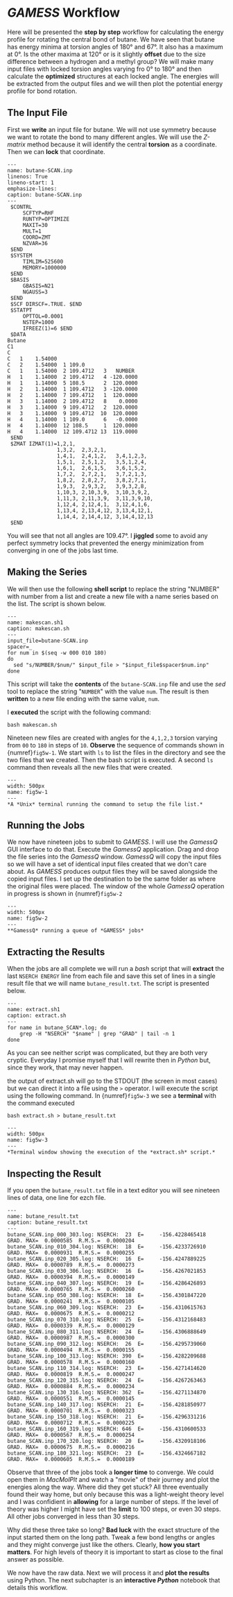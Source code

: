 # *GAMESS* Workflow

Here will be presented the **step by step** workflow for calculating the energy profile for rotating the central bond of butane. We have seen that butane has energy minima at torsion angles of 180&deg; and 67&deg;. It also has a maximum at 0&deg;. Is the other maxima at 120&deg; or is it slightly **offset** due to the size difference between a hydrogen and a methyl group? We will make many input files with locked torsion angles varying fro 0&deg; to 180&deg; and then calculate the **optimized** structures at each locked angle. The energies will be extracted from the output files and we will then plot the potential energy profile for bond rotation.

## The Input File

First we **write** an input file for butane. We will not use symmetry because we want to rotate the bond to many different angles. We will use the *Z-matrix* method because it will identify the central **torsion** as a coordinate. Then we can **lock** that coordinate.

```{code-block}
---
name: butane-SCAN.inp
linenos: True
lineno-start: 1
emphasize-lines: 
caption: butane-SCAN.inp
---
 $CONTRL 
     SCFTYP=RHF 
     RUNTYP=OPTIMIZE 
     MAXIT=30 
     MULT=1 
     COORD=ZMT 
     NZVAR=36 
 $END
 $SYSTEM 
     TIMLIM=525600 
     MEMORY=1000000 
 $END
 $BASIS 
     GBASIS=N21 
     NGAUSS=3 
 $END
 $SCF DIRSCF=.TRUE. $END
 $STATPT 
     OPTTOL=0.0001 
     NSTEP=1000 
     IFREEZ(1)=6 $END
 $DATA 
Butane
C1
C
C   1    1.54000
C   2    1.54000  1 109.0
C   1    1.54000  2 109.4712   3   NUMBER
H   1    1.14000  2 109.4712   4 -120.0000
H   1    1.14000  5 108.5      2  120.0000
H   2    1.14000  1 109.4712   3 -120.0000
H   2    1.14000  7 109.4712   1  120.0000
H   3    1.14000  2 109.4712   8    0.0000
H   3    1.14000  9 109.4712   2  120.0000
H   3    1.14000  9 109.4712  10  120.0000
H   4    1.14000  1 109.0      6   -0.0000
H   4    1.14000  12 108.5     1  120.0000
H   4    1.14000  12 109.4712 13  119.0000
 $END
 $ZMAT IZMAT(1)=1,2,1, 
                1,3,2,  2,3,2,1, 
                1,4,1,  2,4,1,2,   3,4,1,2,3, 
                1,5,1,  2,5,1,2,   3,5,1,2,4, 
                1,6,1,  2,6,1,5,   3,6,1,5,2, 
                1,7,2,  2,7,2,1,   3,7,2,1,3, 
                1,8,2,  2,8,2,7,   3,8,2,7,1, 
                1,9,3,  2,9,3,2,   3,9,3,2,8, 
                1,10,3, 2,10,3,9,  3,10,3,9,2, 
                1,11,3, 2,11,3,9,  3,11,3,9,10, 
                1,12,4, 2,12,4,1,  3,12,4,1,6, 
                1,13,4, 2,13,4,12, 3,13,4,12,1, 
                1,14,4, 2,14,4,12, 3,14,4,12,13 
 $END
```

You will see that not all angles are 109.47&deg;. I **jiggled** some to avoid any perfect symmetry locks that prevented the energy minimization from converging in one of the jobs last time.

## Making the Series

We will then use the following **shell script** to replace the string "NUMBER" with number from a list and create a new file with a name series based on the list. The script is shown below.

```{code-block} bash
---
name: makescan.sh1
caption: makescan.sh
---
input_file=butane-SCAN.inp
spacer=_
for num in $(seq -w 000 010 180)
do
  sed "s/NUMBER/$num/" $input_file > "$input_file$spacer$num.inp"
done
```

This script will take the **contents** of the `butane-SCAN.inp` file and use the *sed* tool to replace the string "`NUMBER`" with the value `num`. The result is then **written** to a new file ending with the same value, `num`.

I **executed** the script with the following command: 

```shell
bash makescan.sh
```

Nineteen new files are created with angles for the `4,1,2,3` torsion varying from `00` to `180` in steps of `10`. **Observe** the sequence of commands shown in {numref}`fig5w-1`. We start with `ls` to list the files in the directory and see the two files that we created. Then the bash script is executed. A second `ls` command then reveals all the new files that were created.

```{figure} images/workflow1.png
---
width: 500px
name: fig5w-1
---
*A *Unix* terminal running the command to setup the file list.*
```

## Running the Jobs

We now have nineteen jobs to submit to *GAMESS*. I will use the *GamessQ* GUI interface to do that. Execute the *GamessQ* application. Drag and drop the file series into the *GamessQ* window. *GamessQ* will copy the input files so we will have a set of identical input files created that we don't care about. As *GAMESS* produces output files they will be saved alongside the copied input files. I set up the destination to be the same folder as where the original files were placed. The window of the whole *GamessQ* operation in progress is shown in {numref}`fig5w-2`

```{figure} images/workflow2.png
---
width: 500px
name: fig5w-2
---
**GamessQ* running a queue of *GAMESS* jobs*
```

## Extracting the Results

When the jobs are all complete we will run a *bash* script that will **extract** the last `NSERCH ENERGY` line from each file and save this set of lines in a single result file that we will name `butane_result.txt`. The script is presented below.

```{code-block} bash
---
name: extract.sh1
caption: extract.sh
---
for name in butane_SCAN*.log; do
    grep -H "NSERCH" "$name" | grep "GRAD" | tail -n 1
done
```

As you can see neither script was complicated, but they are both very cryptic. Everyday I promise myself that I will rewrite then in *Python* but, since they work, that may never happen.

the output of extract.sh will go to the STDOUT (the screen in most cases) but we can direct it into a file using the `>` operator. I will execute the script using the following command. In {numref}`fig5w-3` we see a **terminal** with the command executed

```shell
bash extract.sh > butane_result.txt
```

```{figure} images/workflow3.png
---
width: 500px
name: fig5w-3
---
*Terminal window showing the execution of the *extract.sh* script.*
```

## Inspecting the Result

If you open the `butane_result.txt` file in a text editor you will see nineteen lines of data, one line for ezch file. 

```{code-block}
---
name: butane_result.txt
caption: butane_result.txt
---
butane_SCAN.inp_000_303.log: NSERCH:  23  E=     -156.4228465418  GRAD. MAX=  0.0000585  R.M.S.=  0.0000204
butane_SCAN.inp_010_304.log: NSERCH:  18  E=     -156.4233726910  GRAD. MAX=  0.0000931  R.M.S.=  0.0000255
butane_SCAN.inp_020_305.log: NSERCH:  16  E=     -156.4247889225  GRAD. MAX=  0.0000789  R.M.S.=  0.0000273
butane_SCAN.inp_030_306.log: NSERCH:  16  E=     -156.4267021853  GRAD. MAX=  0.0000394  R.M.S.=  0.0000149
butane_SCAN.inp_040_307.log: NSERCH:  19  E=     -156.4286426893  GRAD. MAX=  0.0000765  R.M.S.=  0.0000260
butane_SCAN.inp_050_308.log: NSERCH:  18  E=     -156.4301847220  GRAD. MAX=  0.0000241  R.M.S.=  0.0000105
butane_SCAN.inp_060_309.log: NSERCH:  23  E=     -156.4310615763  GRAD. MAX=  0.0000675  R.M.S.=  0.0000212
butane_SCAN.inp_070_310.log: NSERCH:  25  E=     -156.4312168483  GRAD. MAX=  0.0000339  R.M.S.=  0.0000129
butane_SCAN.inp_080_311.log: NSERCH:  24  E=     -156.4306888649  GRAD. MAX=  0.0000987  R.M.S.=  0.0000300
butane_SCAN.inp_090_312.log: NSERCH:  26  E=     -156.4295739060  GRAD. MAX=  0.0000494  R.M.S.=  0.0000155
butane_SCAN.inp_100_313.log: NSERCH: 390  E=     -156.4282209688  GRAD. MAX=  0.0000578  R.M.S.=  0.0000160
butane_SCAN.inp_110_314.log: NSERCH:  23  E=     -156.4271414620  GRAD. MAX=  0.0000819  R.M.S.=  0.0000247
butane_SCAN.inp_120_315.log: NSERCH:  24  E=     -156.4267263463  GRAD. MAX=  0.0000884  R.M.S.=  0.0000234
butane_SCAN.inp_130_316.log: NSERCH: 362  E=     -156.4271134870  GRAD. MAX=  0.0000551  R.M.S.=  0.0000145
butane_SCAN.inp_140_317.log: NSERCH:  21  E=     -156.4281850977  GRAD. MAX=  0.0000701  R.M.S.=  0.0000323
butane_SCAN.inp_150_318.log: NSERCH:  21  E=     -156.4296331216  GRAD. MAX=  0.0000712  R.M.S.=  0.0000225
butane_SCAN.inp_160_319.log: NSERCH: 646  E=     -156.4310600533  GRAD. MAX=  0.0000567  R.M.S.=  0.0000254
butane_SCAN.inp_170_320.log: NSERCH:  20  E=     -156.4320918106  GRAD. MAX=  0.0000675  R.M.S.=  0.0000216
butane_SCAN.inp_180_321.log: NSERCH:  23  E=     -156.4324667182  GRAD. MAX=  0.0000605  R.M.S.=  0.0000189
```

Observe that three of the jobs took a **longer time** to converge. We could open them in *MacMolPlt* and watch a "movie" of their journey and plot the energies along the way. Where did they get stuck? All three eventually found their way home, but only because this was a light-weight theory level and I was confidient in **allowing** for a large number of steps. If the level of theory was higher I might have set the **limit** to 100 steps, or even 30 steps. All other jobs converged in less than 30 steps.

Why did these three take so long? **Bad luck** with the exact structure of the input started them on the long path. Tweak a few bond lengths or angles and they might converge just like the others. Clearly, **how you start matters**. For high levels of theory it is important to start as close to the final answer as possible.

We now have the raw data. Next we will process it and **plot the results** using Python. The next subchapter is an **interactive *Python*** notebook that details this workflow.